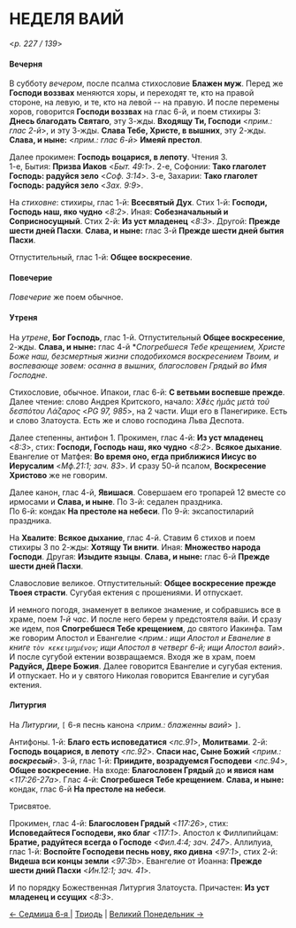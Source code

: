 
# НЕДЕЛЯ ВАИЙ

<*p. 227 / 139*>

#### Вечерня

В субботу *вечером*, после псалма стихословие **Блажен муж**. Перед же **Господи воззвах** меняются хоры, 
и переходят те, кто на правой стороне, на левую, и те, кто на левой -- на правую. И после перемены хоров, 
говорится **Господи воззвах** на глас 6-й, и поем стихиры 3: **Днесь благодать Святаго**, эту 3-жды. 
**Входящу Ти, Господи** <*прим.: глас 2-й*>, и эту 3-жды. **Слава Тебе, Христе, в вышних**, эту 2-жды. 
**Слава, и ныне:** <*прим.: глас 6-й*> **Имеяй престол**.  

Далее прокимен: **Господь воцарися, в лепоту**. Чтения 3.  
1-е, Бытия: **Призва Иаков** <*Быт. 49:1*>. 
2-е, Софонии: **Тако глаголет Господь: радуйся зело** <*Соф. 3:14*>. 
3-е, Захарии: **Тако глаголет Господь: радуйся зело** <*Зах. 9:9*>.

На *стиховне*: стихиры, глас 1-й: **Всесвятый Дух**. 
Стих 1-й: **Господи, Господь наш, яко чудно** <*8:2*>. Иная: **Собезначальный и Соприсносущный**. 
Стих 2-й: **Из уст младенец** <*8:3*>. Другой: **Прежде шести дней Пасхи**. 
**Слава, и ныне:** глас 3-й **Прежде шести дней бытия Пасхи**. 

Отпустительный, глас 1-й: **Общее воскресение**. 
  
#### Повечерие

*Повечерие* же поем обычное.
  
#### Утреня

На *утрене*, **Бог Господь**, глас 1-й. Отпустительный **Общее воскресение**, 2-жды. 
**Слава, и ныне:** глас 4-й **Спогребшеся Тебе крещением, Христе Боже наш, безсмертныя жизни 
сподобихомся воскресением Твоим, и воспевающе зовем: осанна в вышних, благословен Грядый во Имя Господне*. 

Стихословие, обычное. Ипакои, глас 6-й: **С ветвьми воспевше прежде**. Далее чтение: слово Андрея Критского, 
начало: *Χϑὲς ἡμᾶς μετὰ τοῦ δεσπότου Λάζαρος* <*PG 97, 985*>, на 2 части. Ищи его в Панегирике. 
Есть и слово Златоуста. Есть же и слово господина Льва Деспота. 

Далее степенны, антифон 1. Прокимен, глас 4-й: **Из уст младенец** <*8:3*>, 
стих: **Господи, Господь наш, яко чудно** <*8:2*>. 
**Всякое дыхание**. Евангелие от Матфея: **Во время оно, егда приближися Иисус во Иерусалим** <*Мф.21:1; зач. 83*>. 
И сразу 50-й псалом, **Воскресение Христово** же не говорим. 

Далее канон, глас 4-й, **Явишася**. Совершаем его тропарей 12 вместе со ирмосами и **Слава, и ныне**. 
По 3-й: седален праздника.    
По 6-й: кондак **На престоле на небеси**. 
По 9-й: эксапостиларий праздника. 

На **Хвалите**: **Всякое дыхание**, глас 4-й. Ставим 6 стихов и поем стихиры 3 по 2-жды: 
**Хотящу Ти внити**. Иная: **Множество народа Господи**. Другая: **Изыдите языцы**. 
**Слава, и ныне:** глас 6-й **Прежде шести дней Пасхи**.  

Славословие великое. Отпустительный: **Общее воскресение прежде Твоея страсти**. 
Сугубая ектения с прошениями. И отпускает.  

И немного погодя, знаменует в великое знамение, и собравшись все в храме, поем *1-й час*. 
И после него берем у предстоятеля вайи. И сразу же идем, поя **Спогребшеся Тебе крещением**, до 
святого Иакинфа. Там же говорим Апостол и Евангелие <*прим.: ищи Апостол и Еванелие в книге `τὸν κεκειμημένον`; 
ищи Апостол в четверг 6-й; ищи Апостол ваий*>. 
И после сугубой ектении возвращаемся. 
Входя же в храм, поем **Радуйся, Двере Божия**. Далее говорится Евангелие и сугубая ектения. И отпускает. 
Но и у святого Николая говорится Евангелие и сугубая ектения.  

#### Литургия
 
На *Литургии*, `[` 6-я песнь канона <*прим.: блаженны ваий*> `]`. 

Антифоны. 
1-й: **Благо есть исповедатися** <*пс.91*>, **Молитвами**.
2-й: **Господь воцарися, в лепоту** <*пс.92*>. **Спаси нас, Сыне Божий** <*прим.: **воскресый***>. 
3-й, глас 1-й: **Приидите, возрадуемся Господеви** <*пс.94*>, **Общее воскресение**. 
На входе: **Благословен Грядый** до **и явися нам** <*117:26-27a*>. 
Глас 4-й: **Спогребшеся Тебе крещением**. **Слава, и ныне:** кондак, глас 6-й **На престоле на небеси**. 

Трисвятое. 

Прокимен, глас 4-й: **Благословен Грядый** <*117:26*>, стих: **Исповедайтеся Господеви, яко благ** <*117:1*>.
Апостол к Филлипийцам: **Братие, радуйтеся всегда о Господе** <*Фил.4:4; зач. 247*>. 
Аллилуиа, глас 1-й: **Воспойте Господеви песнь нову, яко дивна** <*97:1*>, 
стих 2-й: **Видеша вси концы земли** <*97:3b*>. 
Евангелие от Иоанна: **Прежде шести дний Пасхи** <*Ин.12:1; зач. 41*>. 

И по порядку Божественная Литургия Златоуста. 
Причастен: **Из уст младенец и ссущих** <*8:3*>. 

[← Седмица 6-я ](A_17_MES_week6.md) | [Триодь](README.md#неделя-ваий) | [Великий Понедельник →](A_19_MES_great_monday.md)